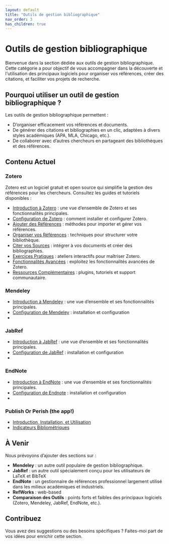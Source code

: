 ```yaml
---
layout: default
title: "Outils de gestion bibliographique"
nav_order: 3
has_children: true
---
```


# Outils de gestion bibliographique

Bienvenue dans la section dédiée aux outils de gestion bibliographique. Cette catégorie a pour objectif de vous accompagner dans la découverte et l'utilisation des principaux logiciels pour organiser vos références, créer des citations, et faciliter vos projets de recherche.

## Pourquoi utiliser un outil de gestion bibliographique ?

Les outils de gestion bibliographique permettent :
- D’organiser efficacement vos références et documents.
- De générer des citations et bibliographies en un clic, adaptées à divers styles académiques (APA, MLA, Chicago, etc.).
- De collaborer avec d’autres chercheurs en partageant des bibliothèques et des références.

## Contenu Actuel

### Zotero
Zotero est un logiciel gratuit et open source qui simplifie la gestion des références pour les chercheurs. Consultez les guides et tutoriels disponibles :
- [Introduction à Zotero](/bibliographie/zotero/introduction.html) : une vue d’ensemble de Zotero et ses fonctionnalités principales.
- [Configuration de Zotero](/bibliographie/zotero/setting-up-zotero.html) : comment installer et configurer Zotero.
- [Ajouter des Références](/bibliographie/zotero/adding-references.html) : méthodes pour importer et gérer vos références.
- [Organiser vos Références](/bibliographie/zotero/organising-references.html) : techniques pour structurer votre bibliothèque.
- [Citer vos Sources](/bibliographie/zotero/citing-sources.html) : intégrer à vos documents et créer des bibliographies.
- [Exercices Pratiques](/bibliographie/zotero/hands-on-zotero.html) : ateliers interactifs pour maîtriser Zotero.
- [Fonctionnalités Avancées](/bibliographie/zotero/advanced-features.html) : exploitez les fonctionnalités avancées de Zotero.
- [Ressources Complémentaires](/bibliographie/zotero/additional-resources.html) : plugins, tutoriels et support communautaire.

### Mendeley

- [Introduction à Mendeley](/bibliographie/mendeley/introduction-mendeley.html) : une vue d’ensemble et ses fonctionnalités principales.
- [Configuration de Mendeley](/bibliographie/zotero/setting-up-mendeley.html) : installation et configuration
- 

### JabRef

- [Introduction à JabRef](/bibliographie/jabref/introduction-jabref.html) : une vue d’ensemble et ses fonctionnalités principales.
- [Configuration de JabRef](/bibliographie/jabref/setting-up-jabref.html) : installation et configuration
- 

### EndNote
- [Introduction à EndNote](/bibliographie/endnote/introduction-endnote.html) : une vue d’ensemble et ses fonctionnalités principales.
- [Configuration de Endnote](/bibliographie/jabref/setting-up-endnote.html) : installation et configuration
-

### Publish Or Perish (the app!)
- [Introduction, Installation, et Utilisation](/bibliographie/pop/introduction-pop.html)
- [Indicateurs Bibliométriques](/bibliographie/pop/indicateurs-pop.html)

## À Venir
Nous prévoyons d’ajouter des sections sur :
- **Mendeley** : un autre outil populaire de gestion bibliographique.
- **JabRef** : un autre outil spécialement conçu pour les utilisateurs de LaTeX et BibTeX
- **EndNote** : un gestionnaire de références professionnel largement utilisé dans les milieux académiques et industriels.
- **RefWorks** : web-based 
- **Comparaison des Outils** : points forts et faibles des principaux logiciels (Zotero, Mendeley, JabRef, EndNote, etc.).

## Contribuez
Vous avez des suggestions ou des besoins spécifiques ? Faites-moi part de vos idées pour enrichir cette section.
